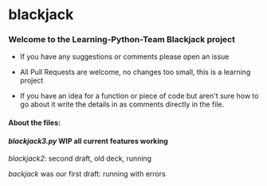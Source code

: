 # blackjack

### Welcome to the Learning-Python-Team Blackjack project

- If you have any suggestions or comments please open an issue

- All Pull Requests are welcome, no changes too small, this is a learning project

- If you have an idea for a function or piece of code but aren't sure how to go about it write the details in as 
comments directly in the file.

#### About the files:
#### *blackjack3.py* WIP all current features working


*blackjack2*: second draft, old deck, running

*backjack* was our first draft: running with errors
